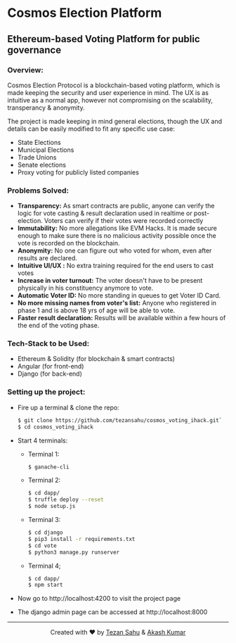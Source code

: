 # Cosmos Election Platform

## Ethereum-based Voting Platform for public governance 

### Overview:

Cosmos Election Protocol is a blockchain-based voting platform, which is made keeping the security and user experience in mind. The UX is as intuitive as a normal app, however not compromising on the scalability, transperancy & anonymity. 

The project is made keeping in mind general elections, though the UX and details can be easily modified to fit any specific use case:

- State Elections
- Municipal Elections
- Trade Unions
- Senate elections
- Proxy voting for publicly listed companies


### Problems Solved:

- __Transparency:__ As smart contracts are public, anyone can verify the logic for vote casting & result declaration used in realtime or post-election. Voters can verify if their votes were recorded correctly
- __Immutability:__ No more allegations like EVM Hacks. It is made secure enough to make sure there is no malicious activity possible once the vote is recorded on the blockchain.
- __Anonymity:__  No one can figure out who voted for whom, even after results are declared.
- __Intuitive UI/UX :__ No extra training required for the end users to cast votes
- __Increase in voter turnout:__ The voter doesn't have to be present physically in his constituency anymore to vote.
- __Automatic Voter ID:__ No more standing in queues to get Voter ID Card.
- __No more missing names from voter's list:__ Anyone who registered in phase 1 and is above 18 yrs of age will be able to vote.
- __Faster result declaration:__ Results will be available within a few hours of the end of the voting phase.

### Tech-Stack to be Used:
- Ethereum & Solidity (for blockchain & smart contracts)
- Angular (for front-end)
- Django (for back-end) 

### Setting up the project:

- Fire up a terminal & clone the repo:
    ```bash
    $ git clone https://github.com/tezansahu/cosmos_voting_ihack.git`
    $ cd cosmos_voting_ihack
    ```
- Start 4 terminals:
    - Terminal 1:
        ```bash
        $ ganache-cli
        ```
    - Terminal 2:
        ```bash
        $ cd dapp/
        $ truffle deploy --reset
        $ node setup.js
        ```
    - Terminal 3:
        ```bash
        $ cd django
        $ pip3 install -r requirements.txt
        $ cd vote
        $ python3 manage.py runserver
        ```
    - Terminal 4;
        ```bash
        $ cd dapp/
        $ npm start
        ```

- Now go to http://localhost:4200 to visit the project page

- The django admin page can be accessed at http://localhost:8000

***
<p align="center">Created with ❤️ by <a href="https://www.linkedin.com/in/tezan-sahu-a85802163/">Tezan Sahu</a> & <a href="https://www.linkedin.com/in/akash981/">Akash Kumar</a></p>
